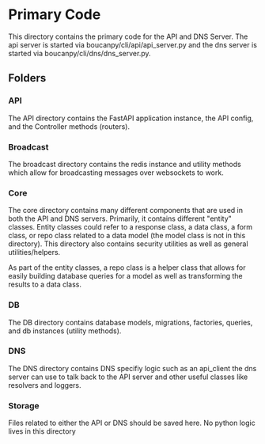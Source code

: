 # Primary Code

This directory contains the primary code for the API and DNS Server. The api server is started via boucanpy/cli/api/api_server.py and the dns server is started via boucanpy/cli/dns/dns_server.py.

## Folders

### API

The API directory contains the FastAPI application instance, the API config, and the Controller methods (routers).

### Broadcast

The broadcast directory contains the redis instance and utility methods which allow for broadcasting messages over websockets to work.

### Core

The core directory contains many different components that are used in both the API and DNS servers. Primarily, it contains different "entity" classes. Entity classes could refer to a response class, a data class, a form class, or repo class related to a data model (the model class is not in this directory). This directory also contains security utilities as well as general utilities/helpers.

As part of the entity classes, a repo class is a helper class that allows for easily building database queries for a model as well as transforming the results to a data class.

### DB

The DB directory contains database models, migrations, factories, queries, and db instances (utility methods).

### DNS

The DNS directory contains DNS specifiy logic such as an api_client the dns server can use to talk back to the API server and other useful classes like resolvers and loggers.

### Storage

Files related to either the API or DNS should be saved here. No python logic lives in this directory
